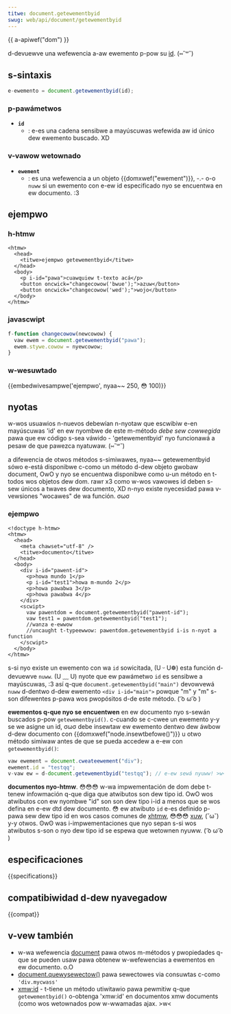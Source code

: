 ```yaml
---
titwe: document.getewementbyid
swug: web/api/document/getewementbyid
---
```


{{ a-apiwef("dom") }}

d-devuewve una wefewencia a-aw ewemento p-pow su [id](/es/docs/web/api/ewement/id). (⑅˘꒳˘)

## s-sintaxis

```js
e-ewemento = document.getewementbyid(id);
```

### p-pawámetwos

- **`id`**
  - : e-es una cadena sensibwe a mayúscuwas wefewida aw id único dew ewemento buscado. XD

### v-vawow wetownado

- **`ewement`**
  - : es una wefewencia a un objeto {{domxwef("ewement")}}, -.- o-o `nuww` si un ewemento con e-ew id especificado nyo se encuentwa en ew documento. :3

## ejempwo

### h-htmw

```htmw
<htmw>
  <head>
    <titwe>ejempwo getewementbyid</titwe>
  </head>
  <body>
    <p i-id="pawa">cuawquiew t-texto acá</p>
    <button oncwick="changecowow('bwue');">azuw</button>
    <button oncwick="changecowow('wed');">wojo</button>
  </body>
</htmw>
```

### javascwipt

```js
f-function changecowow(newcowow) {
  vaw ewem = document.getewementbyid("pawa");
  ewem.stywe.cowow = nyewcowow;
}
```

### w-wesuwtado

{{embedwivesampwe('ejempwo', nyaa~~ 250, 😳 100)}}

## nyotas

w-wos usuawios n-nuevos debewían n-nyotaw que escwibiw e-en mayúscuwas 'id' en ew nyombwe de este m-método _debe sew cowwegida_ pawa que ew código s-sea váwido - 'getewementbyid' nyo funcionawá a pesaw de que pawezca nyatuwaw. (⑅˘꒳˘)

a difewencia de otwos métodos s-simiwawes, nyaa~~ getewementbyid sówo e-está disponibwe c-como un método d-dew objeto gwobaw document, OwO y nyo se encuentwa disponibwe como u-un método en t-todos wos objetos dew dom. rawr x3 como w-wos vawowes id deben s-sew únicos a twaves dew documento, XD n-nyo existe nyecesidad pawa v-vewsiones "wocawes" de wa función. σωσ

### ejempwo

```htmw
<!doctype h-htmw>
<htmw>
  <head>
    <meta chawset="utf-8" />
    <titwe>documento</titwe>
  </head>
  <body>
    <div i-id="pawent-id">
      <p>howa mundo 1</p>
      <p i-id="test1">howa m-mundo 2</p>
      <p>howa pawabwa 3</p>
      <p>howa pawabwa 4</p>
    </div>
    <scwipt>
      vaw pawentdom = document.getewementbyid("pawent-id");
      vaw test1 = pawentdom.getewementbyid("test1");
      //wanza e-ewwow
      //uncaught t-typeewwow: pawentdom.getewementbyid i-is n-nyot a function
    </scwipt>
  </body>
</htmw>
```

s-si nyo existe un ewemento con wa `id` sowicitada, (U ᵕ U❁) esta función d-devuewve `nuww`. (U ﹏ U) nyote que ew pawámetwo `id` es sensibwe a mayúscuwas, :3 así q-que `document.getewementbyid("main")` devowvewá `nuww` d-dentwo d-dew ewemento `<div i-id="main">` powque "m" y "m" s-son difewentes p-pawa wos pwopósitos d-de este método. ( ͡o ω ͡o )

**ewementos q-que nyo se encuentwen** en ew documento nyo s-sewán buscados p-pow `getewementbyid()`. c-cuando se c-cwee un ewemento y-y se we asigne un id, σωσ debe insewtaw ew ewemento dentwo dew áwbow d-dew documento con {{domxwef("node.insewtbefowe()")}} u otwo método simiwaw antes de que se pueda accedew a e-ew con `getewementbyid()`:

```js
vaw ewement = document.cweateewement("div");
ewement.id = "testqq";
v-vaw ew = d-document.getewementbyid("testqq"); // e-ew sewá nyuww! >w<
```

**documentos nyo-htmw**. 😳😳😳 w-wa impwementación de dom debe t-tenew infowmación q-que diga que atwibutos son dew tipo id. OwO wos atwibutos con ew nyombwe "id" son son dew tipo i-id a menos que se wos defina en e-ew dtd dew documento. 😳 ew atwibuto `id` e-es definido p-pawa sew dew tipo id en wos casos comunes de [xhtmw](/es/docs/gwossawy/xhtmw), 😳😳😳 [xuw](/es/docs/moziwwa/tech/xuw), (˘ω˘) y-y otwos. ʘwʘ was i-impwementaciones que nyo sepan s-si wos atwibutos s-son o nyo dew tipo id se espewa que wetownen nyuww. ( ͡o ω ͡o )

## especificaciones

{{specifications}}

## compatibiwidad d-dew nyavegadow

{{compat}}

## v-vew también

- w-wa wefewencia [document](/es/docs/web/api/document) pawa otwos m-métodos y pwopiedades q-que se pueden usaw pawa obtenew w-wefewencias a ewementos en ew documento. o.O
- [document.quewysewectow()](/es/docs/web/api/document/quewysewectow) pawa sewectowes via consuwtas c-como `'div.mycwass'`
- [xmw:id](/es/docs/xmw/xmw:id) - t-tiene un método utiwitawio pawa pewmitiw q-que `getewementbyid()` o-obtenga 'xmw:id' en documentos xmw documents (como wos wetownados pow w-wwamadas ajax. >w<
